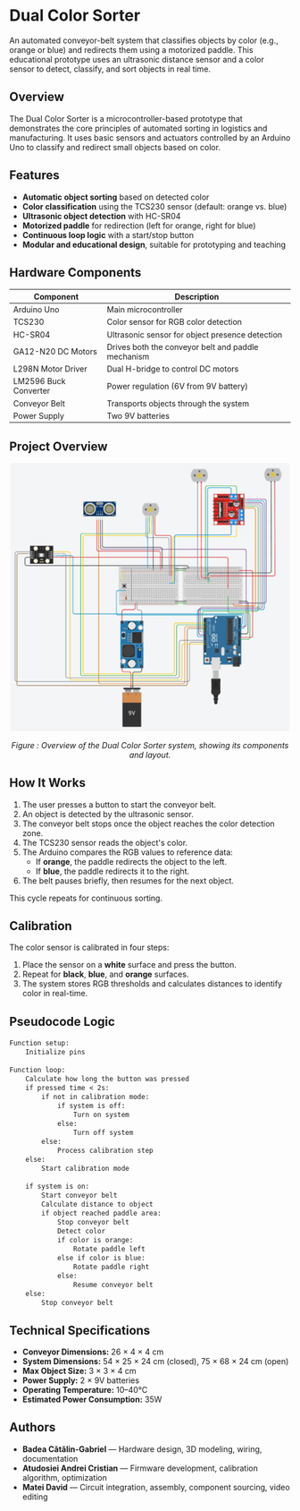 # Dual Color Sorter

An automated conveyor-belt system that classifies objects by color (e.g., orange or blue) and redirects them using a motorized paddle. This educational prototype uses an ultrasonic distance sensor and a color sensor to detect, classify, and sort objects in real time.

## Overview

The Dual Color Sorter is a microcontroller-based prototype that demonstrates the core principles of automated sorting in logistics and manufacturing. It uses basic sensors and actuators controlled by an Arduino Uno to classify and redirect small objects based on color.

## Features

- **Automatic object sorting** based on detected color
- **Color classification** using the TCS230 sensor (default: orange vs. blue)
- **Ultrasonic object detection** with HC-SR04
- **Motorized paddle** for redirection (left for orange, right for blue)
- **Continuous loop logic** with a start/stop button
- **Modular and educational design**, suitable for prototyping and teaching

## Hardware Components

| Component           | Description                                                                 |
|---------------------|-----------------------------------------------------------------------------|
| Arduino Uno         | Main microcontroller                                                        |
| TCS230              | Color sensor for RGB color detection                                        |
| HC-SR04             | Ultrasonic sensor for object presence detection                             |
| GA12-N20 DC Motors  | Drives both the conveyor belt and paddle mechanism                          |
| L298N Motor Driver  | Dual H-bridge to control DC motors                                          |
| LM2596 Buck Converter | Power regulation (6V from 9V battery)                                    |
| Conveyor Belt       | Transports objects through the system                                       |
| Power Supply        | Two 9V batteries                                                            |

## Project Overview

<p align="center">
  <img src="media/project_scheme.png" alt="Project Overview" width="500"/>
</p>

<p align="center"><em>Figure : Overview of the Dual Color Sorter system, showing its components and layout.</em></p>

## How It Works

1. The user presses a button to start the conveyor belt.
2. An object is detected by the ultrasonic sensor.
3. The conveyor belt stops once the object reaches the color detection zone.
4. The TCS230 sensor reads the object's color.
5. The Arduino compares the RGB values to reference data:
   - If **orange**, the paddle redirects the object to the left.
   - If **blue**, the paddle redirects it to the right.
6. The belt pauses briefly, then resumes for the next object.

This cycle repeats for continuous sorting.

## Calibration

The color sensor is calibrated in four steps:
1. Place the sensor on a **white** surface and press the button.
2. Repeat for **black**, **blue**, and **orange** surfaces.
3. The system stores RGB thresholds and calculates distances to identify color in real-time.

## Pseudocode Logic

```plaintext
Function setup:
    Initialize pins

Function loop:
    Calculate how long the button was pressed
    if pressed time < 2s:
        if not in calibration mode:
            if system is off:
                Turn on system
            else:
                Turn off system
        else:
            Process calibration step
    else:
        Start calibration mode

    if system is on:
        Start conveyor belt
        Calculate distance to object
        if object reached paddle area:
            Stop conveyor belt
            Detect color
            if color is orange:
                Rotate paddle left
            else if color is blue:
                Rotate paddle right
            else:
                Resume conveyor belt
    else:
        Stop conveyor belt
```

## Technical Specifications

- **Conveyor Dimensions:** 26 × 4 × 4 cm
- **System Dimensions:** 54 × 25 × 24 cm (closed), 75 × 68 × 24 cm (open)
- **Max Object Size:** 3 × 3 × 4 cm
- **Power Supply:** 2 × 9V batteries
- **Operating Temperature:** 10–40°C
- **Estimated Power Consumption:** 35W

## Authors

- **Badea Cătălin-Gabriel** — Hardware design, 3D modeling, wiring, documentation
- **Atudosiei Andrei Cristian** — Firmware development, calibration algorithm, optimization
- **Matei David** — Circuit integration, assembly, component sourcing, video editing